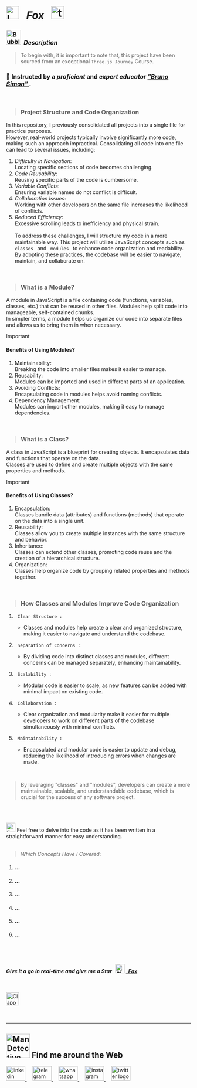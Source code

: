 # <img src="https://raw.githubusercontent.com/Tarikul-Islam-Anik/Telegram-Animated-Emojis/main/Objects/Laptop.webp" alt="Laptop" width="35" /> &nbsp; _Fox_ &nbsp; <img src="https://skillicons.dev/icons?i=threejs" height="35" alt="threejs logo"  />  

<!----------------------------------------- Description ---------------------------------------->
### <img src="https://raw.githubusercontent.com/Tarikul-Islam-Anik/Animated-Fluent-Emojis/master/Emojis/Symbols/Bubbles.png" alt="Bubbles" width="40" height="40" />&nbsp; _Description_

> To begin with, it is important to note that, this project have been sourced from an exceptional `Three.js Journey` Course. <br/>
 
### 👤 Instructed by a _proficient_ and _expert educator_ <a href="https://threejs-journey.com/" target="_blank"> _"Bruno Simon"_ </a>. 

 <br/>

> ### Project Structure and Code Organization
In this repository, I previously consolidated all projects into a single file for practice purposes. <br/> However, real-world projects typically involve significantly more code, making such an approach impractical. Consolidating all code into one file can lead to several issues, including:
1. _Difficulty in Navigation_: <br/> Locating specific sections of code becomes challenging.
2. _Code Reusability_: <br/> Reusing specific parts of the code is cumbersome.
3. _Variable Conflicts_: <br/> Ensuring variable names do not conflict is difficult.
4. _Collaboration Issues_: <br/> Working with other developers on the same file increases the likelihood of conflicts.
5. _Reduced Efficiency_: <br/> Excessive scrolling leads to inefficiency and physical strain. <br/><br/>
To address these challenges, I will structure my code in a more maintainable way. This project will utilize JavaScript concepts such as `  classes  ` and `  modules  ` to enhance code organization and readability. <br/> By adopting these practices, the codebase will be easier to navigate, maintain, and collaborate on.
     
<br/>

> ### What is a Module?
A module in JavaScript is a file containing code (functions, variables, classes, etc.) that can be reused in other files. Modules help split code into manageable, self-contained chunks. <br/> In simpler terms, a module helps us organize our code into separate files and allows us to bring them in when necessary.

> [!IMPORTANT]
> #### Benefits of Using Modules?
> 1. Maintainability: <br/> Breaking the code into smaller files makes it easier to manage.
> 2. Reusability: <br/> Modules can be imported and used in different parts of an application.
> 3. Avoiding Conflicts: <br/> Encapsulating code in modules helps avoid naming conflicts.
> 4. Dependency Management: <br/> Modules can import other modules, making it easy to manage dependencies.

<br/>

> ### What is a Class?
A class in JavaScript is a blueprint for creating objects. It encapsulates data and functions that operate on the data. <br/> Classes are used to define and create multiple objects with the same properties and methods.

> [!IMPORTANT]
> ####  Benefits of Using Classes?
> 1. Encapsulation: <br/> Classes bundle data (attributes) and functions (methods) that operate on the data into a single unit.
> 2. Reusability: <br/> Classes allow you to create multiple instances with the same structure and behavior.
> 3. Inheritance: <br/> Classes can extend other classes, promoting code reuse and the creation of a hierarchical structure.
> 4. Organization: <br/> Classes help organize code by grouping related properties and methods together.

<br/> 

> ### How Classes and Modules Improve Code Organization
1. ` Clear Structure :`
   - Classes and modules help create a clear and organized structure, making it easier to navigate and understand the codebase.

2. ` Separation of Concerns :` 
   - By dividing code into distinct classes and modules, different concerns can be managed separately, enhancing maintainability.

3. ` Scalability :`
   - Modular code is easier to scale, as new features can be added with minimal impact on existing code.

4. ` Collaboration :`
   - Clear organization and modularity make it easier for multiple developers to work on different parts of the codebase simultaneously with minimal conflicts.

5. ` Maintainability :`
   - Encapsulated and modular code is easier to update and debug, reducing the likelihood of introducing errors when changes are made.

<br/> 

> By leveraging "classes" and "modules", developers can create a more maintainable, scalable, and understandable codebase, which is crucial for the success of any software project.

<br/> <br/> 


<img src="https://raw.githubusercontent.com/Tarikul-Islam-Anik/Animated-Fluent-Emojis/master/Emojis/Hand%20gestures/Eyes.png" alt="Eyes" width="25" height="25" /> Feel free to delve into the code as it has been written in a straightforward manner for easy understanding.
<br/> <br/> 


> _Which Concepts Have I Covered_: <br/>

01. _<h4> ... </h4>_
02. _<h4> ... </h4>_
03. _<h4> ... </h4>_
04. _<h4> ... </h4>_
05. _<h4> ... </h4>_
06. _<h4> ... </h4>_

<br/><br/>

<!-------- try it live -------->
#### _Give it a go in real-time and give me a Star_ &nbsp; <img src="https://raw.githubusercontent.com/Tarikul-Islam-Anik/Animated-Fluent-Emojis/master/Emojis/Travel%20and%20places/Glowing%20Star.png" alt="Glowing Star" width="25"  /> <a href="" target="_blank"> &nbsp; _Fox_ </a> 

<br/>

<!--------- Video --------->
<img src="https://raw.githubusercontent.com/Tarikul-Islam-Anik/Telegram-Animated-Emojis/main/Objects/Clapper%20Board.webp" alt="Clapper Board" width="35" /> &nbsp; 



  <br/> 

***

<!--======================= Social Media ===========================-->
 ## <img src="https://raw.githubusercontent.com/Tarikul-Islam-Anik/Animated-Fluent-Emojis/master/Emojis/People%20with%20professions/Man%20Detective%20Light%20Skin%20Tone.png" alt="Man Detective Light Skin Tone" width="65" /> Find me around the Web  
<a href="https://www.linkedin.com/in/shahramshakiba/" target="_blank">
    <img src="https://raw.githubusercontent.com/maurodesouza/profile-readme-generator/master/src/assets/icons/social/linkedin/default.svg" width="52" height="40" alt="linkedin logo"  />
  </a> &nbsp;&nbsp;&nbsp;
  <a href="https://t.me/ShahramShakibaa" target="_blank">
    <img src="https://raw.githubusercontent.com/maurodesouza/profile-readme-generator/master/src/assets/icons/social/telegram/default.svg" width="52" height="40" alt="telegram logo"  />
  </a> &nbsp;&nbsp;&nbsp;
  <a href="https://wa.me/message/LM2IMM3ABZ7ZM1" target="_blank">
    <img src="https://raw.githubusercontent.com/maurodesouza/profile-readme-generator/master/src/assets/icons/social/whatsapp/default.svg" width="52" height="40" alt="whatsapp logo"  />
  </a> &nbsp;&nbsp;&nbsp;
  <a href="https://instagram.com/shahram.shakibaa?igshid=MzNlNGNkZWQ4Mg==" target="_blank">
    <img src="https://raw.githubusercontent.com/maurodesouza/profile-readme-generator/master/src/assets/icons/social/instagram/default.svg" width="52" height="40" alt="instagram logo"  />
  </a> &nbsp;&nbsp;&nbsp;
  <a href="https://twitter.com/ShahramShakibaa" target="_blank">
    <img src="https://raw.githubusercontent.com/maurodesouza/profile-readme-generator/master/src/assets/icons/social/twitter/default.svg" width="52" height="40" alt="twitter logo"  />
  </a>
